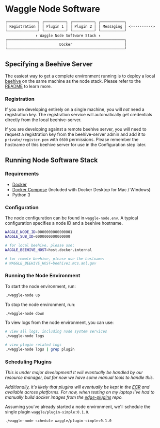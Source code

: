 # Waggle Node Software

```txt
┌──────────────┐ ┌──────────┐ ┌──────────┐ ┌───────────┐              ┌────────────────────┐
│ Registration │ │ Plugin 1 │ │ Plugin 2 │ │ Messaging │ <----------> │   Beehive Server   │
└──────────────┘ └──────────┘ └──────────┘ └───────────┘              └────────────────────┘
              ↑ Waggle Node Software Stack ↑
┌──────────────────────────────────────────────────────┐
│                        Docker                        │
└──────────────────────────────────────────────────────┘
```

## Specifying a Beehive Server

The easiest way to get a complete environment running is to deploy a local [beehive](https://github.com/waggle-sensor/beehive-server) on the same machine as the node stack. Please refer to the [README](https://github.com/waggle-sensor/beehive-server/blob/master/README.md) to learn more.

### Registration

If you are developing entirely on a single machine, you will _not_ need a registration key. The registration service will automatically get credentials directly from the local beehive-server.

If you are developing against a remote beehive server, you will need to request a registration key from the beehive-server admin and add it to `private/register.pem` with `0600` permissions. Please remember the hostname of this beehive server for use in the Configuration step later.

## Running Node Software Stack

### Requirements

* [Docker](https://docs.docker.com/install/)
* [Docker Compose](https://docs.docker.com/compose/install/) (Included with Docker Desktop for Mac / Windows)
* Python 3

### Configuration

The node configuration can be found in `waggle-node.env`. A typical configuration specifies a node ID and a beehive hostname.

```bash
WAGGLE_NODE_ID=0000000000000001
WAGGLE_SUB_ID=0000000000000000

# for local beehive, please use:
WAGGLE_BEEHIVE_HOST=host.docker.internal

# for remote beehive, please use the hostname:
# WAGGLE_BEEHIVE_HOST=beehive1.mcs.anl.gov
```

### Running the Node Environment

To start the node environment, run:

```sh
./waggle-node up
```

To stop the node environment, run:

```sh
./waggle-node down
```

To view logs from the node environment, you can use:

```sh
# view all logs, including node system services
./waggle-node logs

# view plugin related logs
./waggle-node logs | grep plugin
```

### Scheduling Plugins

_This is under major development! It will eventually be handled by our resource manager, but for now we have some manual tools to handle this._

_Additionally, it's likely that plugins will eventually be kept in the [ECR](https://github.com/sagecontinuum/ecr) and available across platforms. For now, when testing on my laptop I've had to manually build docker images from the [edge-plugins](https://github.com/waggle-sensor/edge-plugins) repo._

Assuming you've already started a node environment, we'll schedule the single plugin `waggle/plugin-simple:0.1.0`.

```sh
./waggle-node schedule waggle/plugin-simple:0.1.0
```
